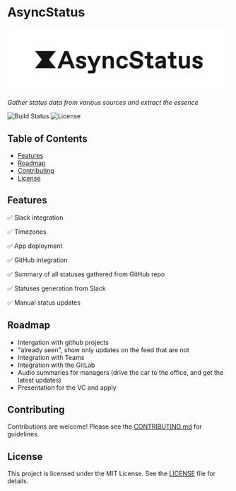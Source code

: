 # AsyncStatus

![AsyncStatus.com logo](https://github.com/AsyncStatus/asyncstatus/blob/CONTRIBUTING/docs/assets/full-logo-white-bg.jpg?raw=true)

*Gather status data from various sources and extract the essence*

<!-- badges -->
![Build Status](https://img.shields.io/badge/build-passing-brightgreen)
![License](https://img.shields.io/badge/license-MIT-blue)

## Table of Contents

- [Features](#features)
- [Roadmap](#roadmap)
- [Contributing](#contributing)
- [License](#license)

## Features

✅ Slack integration

✅  Timezones

✅ App deployment

✅ GitHub integration 

✅ Summary of all statuses gathered from GitHub repo

✅ Statuses generation from Slack

✅ Manual status updates

## Roadmap

- Intergation with github projects
- "already seen", show only updates on the feed that are not
- Integration with Teams
- Integration with the GitLab
- Audio summaries for managers (drive the car to the office, and get the latest updates)
- Presentation for the VC and apply


## Contributing
Contributions are welcome! Please see the [CONTRIBUTING.md](CONTRIBUTING.md) for guidelines.

## License
This project is licensed under the MIT License. See the [LICENSE](LICENSE) file for details.
